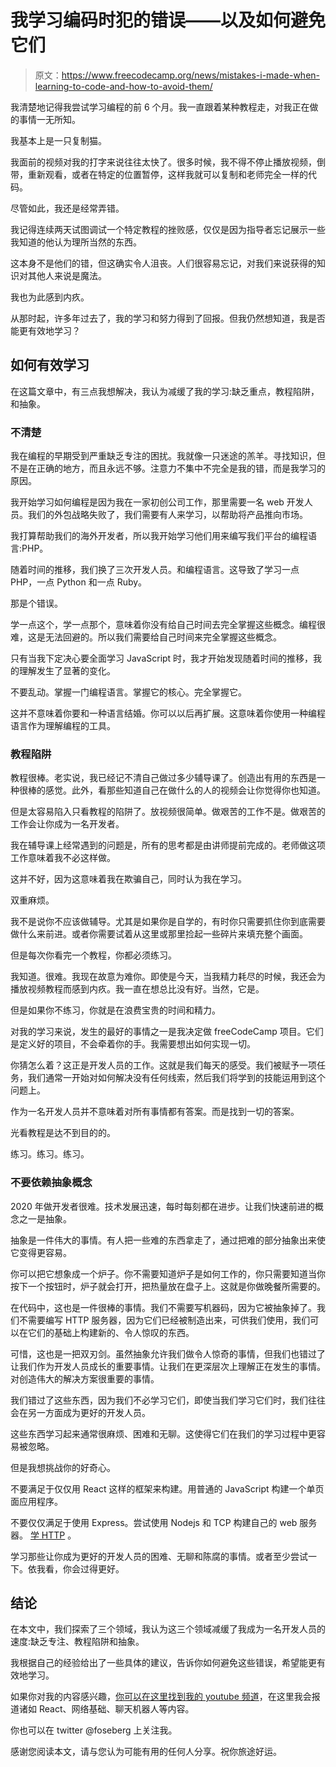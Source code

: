 # 我学习编码时犯的错误——以及如何避免它们

> 原文：<https://www.freecodecamp.org/news/mistakes-i-made-when-learning-to-code-and-how-to-avoid-them/>

我清楚地记得我尝试学习编程的前 6 个月。我一直跟着某种教程走，对我正在做的事情一无所知。

我基本上是一只复制猫。

我面前的视频对我的打字来说往往太快了。很多时候，我不得不停止播放视频，倒带，重新观看，或者在特定的位置暂停，这样我就可以复制和老师完全一样的代码。

尽管如此，我还是经常弄错。

我记得连续两天试图调试一个特定教程的挫败感，仅仅是因为指导者忘记展示一些我知道的他认为理所当然的东西。

这本身不是他们的错，但这确实令人沮丧。人们很容易忘记，对我们来说获得的知识对其他人来说是魔法。

我也为此感到内疚。

从那时起，许多年过去了，我的学习和努力得到了回报。但我仍然想知道，我是否能更有效地学习？

## 如何有效学习

在这篇文章中，有三点我想解决，我认为减缓了我的学习:缺乏重点，教程陷阱，和抽象。

### 不清楚

我在编程的早期受到严重缺乏专注的困扰。我就像一只迷途的羔羊。寻找知识，但不是在正确的地方，而且永远不够。注意力不集中不完全是我的错，而是我学习的原因。

我开始学习如何编程是因为我在一家初创公司工作，那里需要一名 web 开发人员。我们的外包战略失败了，我们需要有人来学习，以帮助将产品推向市场。

我打算帮助我们的海外开发者，所以我开始学习他们用来编写我们平台的编程语言:PHP。

随着时间的推移，我们换了三次开发人员。和编程语言。这导致了学习一点 PHP，一点 Python 和一点 Ruby。

那是个错误。

学一点这个，学一点那个，意味着你没有给自己时间去完全掌握这些概念。编程很难，这是无法回避的。所以我们需要给自己时间来完全掌握这些概念。

只有当我下定决心要全面学习 JavaScript 时，我才开始发现随着时间的推移，我的理解发生了显著的变化。

不要乱动。掌握一门编程语言。掌握它的核心。完全掌握它。

这并不意味着你要和一种语言结婚。你可以以后再扩展。这意味着你使用一种编程语言作为理解编程的工具。

### 教程陷阱

教程很棒。老实说，我已经记不清自己做过多少辅导课了。创造出有用的东西是一种很棒的感觉。此外，看那些知道自己在做什么的人的视频会让你觉得你也知道。

但是太容易陷入只看教程的陷阱了。放视频很简单。做艰苦的工作不是。做艰苦的工作会让你成为一名开发者。

我在辅导课上经常遇到的问题是，所有的思考都是由讲师提前完成的。老师做这项工作意味着我不必这样做。

这并不好，因为这意味着我在欺骗自己，同时认为我在学习。

双重麻烦。

我不是说你不应该做辅导。尤其是如果你是自学的，有时你只需要抓住你到底需要做什么来前进。或者你需要试着从这里或那里捡起一些碎片来填充整个画面。

但是每次你看完一个教程，你都必须练习。

我知道。很难。我现在故意为难你。即使是今天，当我精力耗尽的时候，我还会为播放视频教程而感到内疚。我一直在想总比没有好。当然，它是。

但是如果你不练习，你就是在浪费宝贵的时间和精力。

对我的学习来说，发生的最好的事情之一是我决定做 freeCodeCamp 项目。它们是定义好的项目，不会牵着你的手。我需要想出如何实现一切。

你猜怎么着？这正是开发人员的工作。这就是我们每天的感受。我们被赋予一项任务，我们通常一开始对如何解决没有任何线索，然后我们将学到的技能运用到这个问题上。

作为一名开发人员并不意味着对所有事情都有答案。而是找到一切的答案。

光看教程是达不到目的的。

练习。练习。练习。

### 不要依赖抽象概念

2020 年做开发者很难。技术发展迅速，每时每刻都在进步。让我们快速前进的概念之一是抽象。

抽象是一件伟大的事情。有人把一些难的东西拿走了，通过把难的部分抽象出来使它变得更容易。

你可以把它想象成一个炉子。你不需要知道炉子是如何工作的，你只需要知道当你按下一个按钮时，炉子就会打开，把热量放在盘子上。这就是你做晚餐所需要的。

在代码中，这也是一件很棒的事情。我们不需要写机器码，因为它被抽象掉了。我们不需要编写 HTTP 服务器，因为它们已经被制造出来，可供我们使用，我们可以在它们的基础上构建新的、令人惊叹的东西。

可惜，这也是一把双刃剑。虽然抽象允许我们做令人惊奇的事情，但我们也错过了让我们作为开发人员成长的重要事情。让我们在更深层次上理解正在发生的事情。对创造伟大的解决方案很重要的事情。

我们错过了这些东西，因为我们不必学习它们，即使当我们学习它们时，我们往往会在另一方面成为更好的开发人员。

这些东西学习起来通常很麻烦、困难和无聊。这使得它们在我们的学习过程中更容易被忽略。

但是我想挑战你的好奇心。

不要满足于仅仅用 React 这样的框架来构建。用普通的 JavaScript 构建一个单页面应用程序。

不要仅仅满足于使用 Express。尝试使用 Nodejs 和 TCP 构建自己的 web 服务器。 [学 HTTP](https://youtu.be/0ykAOzJb-U8) 。

学习那些让你成为更好的开发人员的困难、无聊和陈腐的事情。或者至少尝试一下。依我看，你会过得更好。

## 结论

在本文中，我们探索了三个领域，我认为这三个领域减缓了我成为一名开发人员的速度:缺乏专注、教程陷阱和抽象。

我根据自己的经验给出了一些具体的建议，告诉你如何避免这些错误，希望能更有效地学习。

如果你对我的内容感兴趣，[你可以在这里找到我的 youtube 频道](https://www.youtube.com/channel/UCZTeUahnA2GMoo_YpTBFo9A)，在这里我会报道诸如 React、网络基础、聊天机器人等内容。

你也可以在 twitter @foseberg 上关注我。

感谢您阅读本文，请与您认为可能有用的任何人分享。祝你旅途好运。